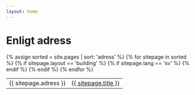 ```yaml
---
layout: home
---
```

# Enligt adress
<table>
    {% assign sorted = site.pages | sort: 'adress'  %}
    {% for sitepage in sorted %}
        {% if sitepage.layout == 'building' %}
          {% if sitepage.lang == 'sv' %}
           <tr>
             <td>
               {{ sitepage.adress }}
             </td>
             <td>
               <a href="{{ sitepage.url }}">{{ sitepage.title }}</a>
             </td>
           </tr>
          {% endif %}
        {% endif %}
    {% endfor %}
</table>